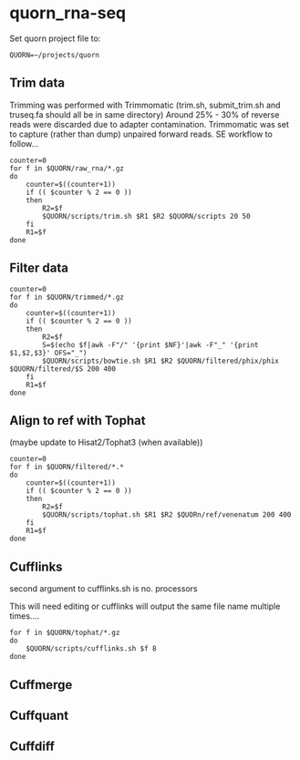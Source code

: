 # quorn_rna-seq

Set quorn project file to:
```shell
QUORN=~/projects/quorn
```

## Trim data
Trimming was performed with Trimmomatic (trim.sh, submit_trim.sh and truseq.fa should all be in same directory)
Around 25% - 30% of reverse reads were discarded due to adapter contamination. Trimmomatic was set to capture (rather than dump) unpaired forward reads. SE workflow to follow...


```shell
counter=0
for f in $QUORN/raw_rna/*.gz
do
	counter=$((counter+1))
	if (( $counter % 2 == 0 )) 
	then
		R2=$f
		$QUORN/scripts/trim.sh $R1 $R2 $QUORN/scripts 20 50
	fi
	R1=$f
done
```

## Filter data
```shell
counter=0
for f in $QUORN/trimmed/*.gz
do
	counter=$((counter+1))
	if (( $counter % 2 == 0 )) 
	then
		R2=$f
		S=$(echo $f|awk -F"/" '{print $NF}'|awk -F"_" '{print $1,$2,$3}' OFS="_")
		$QUORN/scripts/bowtie.sh $R1 $R2 $QUORN/filtered/phix/phix $QUORN/filtered/$S 200 400
	fi
	R1=$f
done
```

## Align to ref with Tophat 
(maybe update to Hisat2/Tophat3 (when available))
```shell
counter=0
for f in $QUORN/filtered/*.*
do
    counter=$((counter+1))
    if (( $counter % 2 == 0 )) 
    then
        R2=$f
        $QUORN/scripts/tophat.sh $R1 $R2 $QUORn/ref/venenatum 200 400
    fi
    R1=$f
done
```
## Cufflinks
second argument to cufflinks.sh is no. processors

This will need editing or cufflinks will output the same file name multiple times.... 
```shell
for f in $QUORN/tophat/*.gz
do
	$QUORN/scripts/cufflinks.sh $f 8
done
```
## Cuffmerge

## Cuffquant

## Cuffdiff
